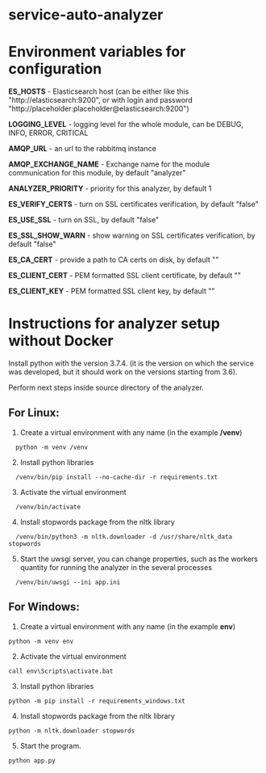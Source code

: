 # service-auto-analyzer

# Environment variables for configuration

**ES_HOSTS** - Elasticsearch host (can be either like this "http://elasticsearch:9200", or with login and password "http://placeholder:placeholder@elasticsearch:9200")

**LOGGING_LEVEL** - logging level for the whole module, can be DEBUG, INFO, ERROR, CRITICAL

**AMQP_URL** - an url to the rabbitmq instance

**AMQP_EXCHANGE_NAME** - Exchange name for the module communication for this module, by default "analyzer"

**ANALYZER_PRIORITY** - priority for this analyzer, by default 1

**ES_VERIFY_CERTS** - turn on SSL certificates verification, by default "false"

**ES_USE_SSL** - turn on SSL, by default "false"

**ES_SSL_SHOW_WARN** - show warning on SSL certificates verification, by default "false"

**ES_CA_CERT** - provide a path to CA certs on disk, by default ""

**ES_CLIENT_CERT** - PEM formatted SSL client certificate, by default ""

**ES_CLIENT_KEY** - PEM formatted SSL client key, by default ""

# Instructions for analyzer setup without Docker

Install python with the version 3.7.4. (it is the version on which the service was developed, but it should work on the versions starting from 3.6).

Perform next steps inside source directory of the analyzer.

## For Linux:
1. Create a virtual environment with any name (in the example **/venv**)
```Shell
  python -m venv /venv
```
2. Install python libraries
```
  /venv/bin/pip install --no-cache-dir -r requirements.txt
```
3. Activate the virtual environment
```
  /venv/bin/activate
```
4. Install stopwords package from the nltk library
```
  /venv/bin/python3 -m nltk.downloader -d /usr/share/nltk_data stopwords
```
5. Start the uwsgi server, you can change properties, such as the workers quantity for running the analyzer in the several processes
```
  /venv/bin/uwsgi --ini app.ini
  ```
 
## For Windows:
1. Create a virtual environment with any name (in the example **env**)
```
python -m venv env
```
2. Activate the virtual environment
```
call env\Scripts\activate.bat
```
3. Install python libraries
```
python -m pip install -r requirements_windows.txt
```
4. Install stopwords package from the nltk library
```
python -m nltk.downloader stopwords
```
5. Start the program.
```
python app.py
```

